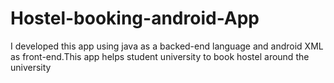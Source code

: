 # Hostel-booking-android-App
I developed this app using java as a backed-end language and android XML as front-end.This app helps student university to book hostel around the university
